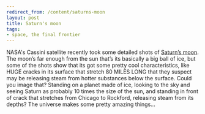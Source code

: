 ```yaml
---
redirect_from: /content/saturns-moon
layout: post
title: Saturn's moon
tags:
- space, the final frontier
---
```

NASA's Cassini satellite recently took some detailed shots of [Saturn’s moon](http://news.bbc.co.uk/2/hi/science/nature/4197686.stm). The moon’s far enough from the sun that’s its basically a big ball of ice, but some of the shots show that its got some pretty cool characteristics, like HUGE cracks in its surface that stretch 80 MILES LONG that they suspect may be releasing steam from hotter substances below the surface. Could you image that? Standing on a planet made of ice, looking to the sky and seeing Saturn as probably 10 times the size of the sun, and standing in front of crack that stretches from Chicago to Rockford, releasing steam from its depths? The universe makes some pretty amazing things...
